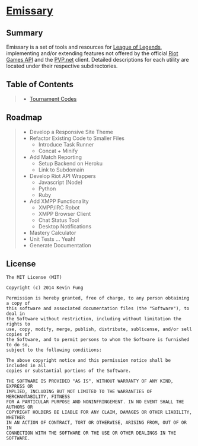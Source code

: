 # [Emissary](http://polytonic.github.io/Emissary/)

## Summary
Emissary is a set of tools and resources for [League of Legends](http://leagueoflegends.com), implementing and/or extending features not offered by the official [Riot Games API](https://developer.riotgames.com/) and the [PVP.net](http://leagueoflegends.wikia.com/wiki/PVP.net) client. Detailed descriptions for each utility are located under their respective subdirectories.

## Table of Contents
> - [Tournament Codes]()

## Roadmap
> - Develop a Responsive Site Theme
> - Refactor Existing Code to Smaller Files
>   - Introduce Task Runner
>   - Concat + Minify
> - Add Match Reporting
>   - Setup Backend on Heroku
>   - Link to Subdomain
> - Develop Riot API Wrappers
>   - Javascript (Node)
>   - Python
>   - Ruby
> - Add XMPP Functionality
>   - XMPP/IRC Robot
>   - XMPP Browser Client
>   - Chat Status Tool
>   - Desktop Notifications
> - Mastery Calculator
> - Unit Tests ... Yeah!
> - Generate Documentation

## License
```
The MIT License (MIT)

Copyright (c) 2014 Kevin Fung

Permission is hereby granted, free of charge, to any person obtaining a copy of
this software and associated documentation files (the "Software"), to deal in
the Software without restriction, including without limitation the rights to
use, copy, modify, merge, publish, distribute, sublicense, and/or sell copies of
the Software, and to permit persons to whom the Software is furnished to do so,
subject to the following conditions:

The above copyright notice and this permission notice shall be included in all
copies or substantial portions of the Software.

THE SOFTWARE IS PROVIDED "AS IS", WITHOUT WARRANTY OF ANY KIND, EXPRESS OR
IMPLIED, INCLUDING BUT NOT LIMITED TO THE WARRANTIES OF MERCHANTABILITY, FITNESS
FOR A PARTICULAR PURPOSE AND NONINFRINGEMENT. IN NO EVENT SHALL THE AUTHORS OR
COPYRIGHT HOLDERS BE LIABLE FOR ANY CLAIM, DAMAGES OR OTHER LIABILITY, WHETHER
IN AN ACTION OF CONTRACT, TORT OR OTHERWISE, ARISING FROM, OUT OF OR IN
CONNECTION WITH THE SOFTWARE OR THE USE OR OTHER DEALINGS IN THE SOFTWARE.
```
